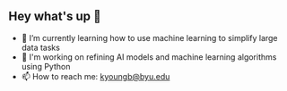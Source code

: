 ## Hey what's up 👋
- 🔭 I’m currently learning how to use machine learning to simplify large data tasks 
- 🤔 I'm working on refining AI models and machine learning algorithms using Python 
- 📫 How to reach me: kyoungb@byu.edu

<!--
**kyoungb/kyoungb** is a ✨ _special_ ✨ repository because its `README.md` (this file) appears on your GitHub profile.

Here are some ideas to get you started:

- 🔭 I’m currently working on ...
- 🌱 I’m currently learning ...
- 👯 I’m looking to collaborate on ...
- 🤔 I’m looking for help with ...
- 💬 Ask me about ...
- 📫 How to reach me: ...
- 😄 Pronouns: ...
- ⚡ Fun fact: ...
-->
